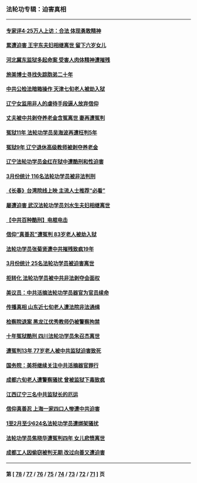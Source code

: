### 法轮功专辑：迫害真相
---
#### [专家评4‧25万人上访：合法 体现勇敢精神](../../pages/nf4379/n13975820.md?04240430) 
#### [累遭迫害 王宇东夫妇相继离世 留下六岁女儿](../../pages/nf4379/n13977555.md?04240430) 
#### [河北冀东监狱多起命案 受害人肉体精神遭摧残](../../pages/nf4379/n13976483.md?04240430) 
#### [旅美博士寻找失踪胞弟二十年](../../pages/nf4379/n13976318.md?04240430) 
#### [中共公检法暗箱操作 天津七旬老人被劫入狱](../../pages/nf4379/n13975097.md?04240430) 
#### [辽宁女监用非人的虐待手段逼人放弃信仰](../../pages/nf4379/n13972297.md?04240430) 
#### [丈夫被中共剥夺养老金含冤离世 妻再遭冤判](../../pages/nf4379/n13970514.md?04240430) 
#### [冤狱11年 法轮功学员吴海波再遭枉判5年](../../pages/nf4379/n13966760.md?04240430) 
#### [冤狱9年 辽宁退休高级教师被剥夺养老金](../../pages/nf4379/n13969844.md?04240430) 
#### [辽宁法轮功学员金红在狱中遭酷刑和性迫害](../../pages/nf4379/n13969049.md?04240430) 
#### [3月份统计 116名法轮功学员被非法判刑](../../pages/nf4379/n13967624.md?04240430) 
#### [《长春》台湾院线上映 主流人士推荐“必看”](../../pages/nf4379/n13967751.md?04240430) 
#### [屡遭迫害 武汉法轮功学员刘水生夫妇相继离世](../../pages/nf4379/n13965806.md?04240430) 
#### [【中共百种酷刑】电棍电击](../../pages/nf4379/n13964477.md?04240430) 
#### [信仰“真善忍”遭冤判 83岁老人被劫入狱](../../pages/nf4379/n13958286.md?04240430) 
#### [法轮功学员张菊贤遭中共摧残致疯19年](../../pages/nf4379/n13962633.md?04240430) 
#### [3月份统计 25名法轮功学员被迫害离世](../../pages/nf4379/n13963851.md?04240430) 
#### [拒转化 法轮功学员被中共非法剥夺会面权](../../pages/nf4379/n13961975.md?04240430) 
#### [美议员：中共活摘法轮功学员器官为官员续命](../../pages/nf4379/n13961550.md?04240430) 
#### [传播真相 山东近七旬老人遭法院非法通缉](../../pages/nf4379/n13961068.md?04240430) 
#### [检察院退案 黑龙江优秀教师仍被警察拘禁](../../pages/nf4379/n13960361.md?04240430) 
#### [十年冤狱酷刑 四川法轮功学员朱召杰离世](../../pages/nf4379/n13959794.md?04240430) 
#### [遭冤判13年 77岁老人被中共监狱迫害致死](../../pages/nf4379/n13953812.md?04240430) 
#### [国务院：美将继续关注中共活摘器官罪行](../../pages/nf4379/n13954656.md?04240430) 
#### [成都六旬老人遭警察骚扰 曾被监狱下毒致疯](../../pages/nf4379/n13952299.md?04240430) 
#### [江西辽宁三名中共监狱长的厄运](../../pages/nf4379/n13951740.md?04240430) 
#### [信仰真善忍 上海一家四口人惨遭中共迫害](../../pages/nf4379/n13950973.md?04240430) 
#### [1至2月至少624名法轮功学员遭绑架骚扰](../../pages/nf4379/n13950181.md?04240430) 
#### [法轮功学员焦晓华遭冤判四年 女儿悲愤离世](../../pages/nf4379/n13949614.md?04240430) 
#### [成都工人因偷窃被判无期 改过向善又遭迫害](../../pages/nf4379/n13948561.md?04240430) 

---
#### 第 [ [78](./78.md?04240430) / [77](./77.md?04240430) / [76](./76.md?04240430) / [75](./75.md?04240430) / [74](./74.md?04240430) / [73](./73.md?04240430) / [72](./72.md?04240430) / [71](./71.md?04240430) ] 页
